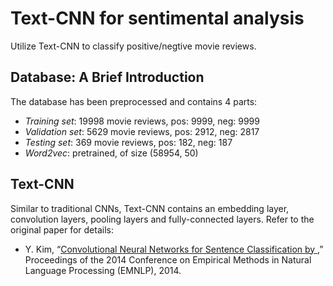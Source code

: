 # Text-CNN for sentimental analysis

Utilize Text-CNN to classify positive/negtive movie reviews.

## Database: A Brief Introduction

The database has been preprocessed and contains 4 parts:
* _Training set_: 19998 movie reviews, pos: 9999, neg: 9999
* _Validation set_: 5629 movie reviews, pos: 2912, neg: 2817
* _Testing set_: 369 movie reviews, pos: 182, neg: 187
* _Word2vec_: pretrained, of size (58954, 50)

## Text-CNN

Similar to traditional CNNs, Text-CNN contains an embedding layer, convolution layers,  pooling layers and fully-connected layers. Refer to the original paper for details:

* Y. Kim, “[Convolutional Neural Networks for Sentence Classification by ](https://arxiv.org/pdf/1408.5882.pdf),” Proceedings of the 2014 Conference on Empirical Methods in Natural Language Processing (EMNLP), 2014. 
